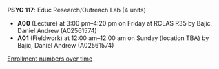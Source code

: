 **PSYC 117**: Educ Research/Outreach Lab (4 units)

- **A00** (Lecture) at 3:00 pm–4:20 pm on Friday at RCLAS R35 by Bajic, Daniel Andrew (A02561574)
- **A01** (Fieldwork) at 12:00 am–12:00 am on Sunday (location TBA) by Bajic, Daniel Andrew (A02561574)

[Enrollment numbers over time](./PSYC117.tsv)
